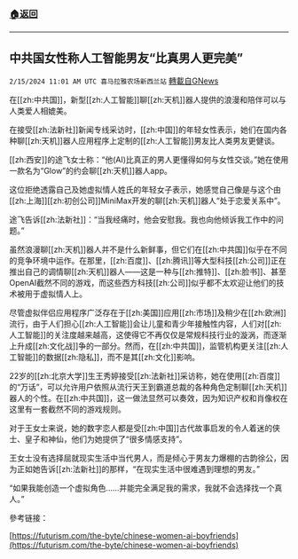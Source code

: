 ###  [:house:返回](README.md)
---


## 中共国女性称人工智能男友“比真男人更完美”
`2/15/2024 11:01 AM UTC 喜马拉雅农场新西兰站` [轉載自GNews](https://gnews.org/articles/2309518)

在[[zh:中共国]]，新型[[zh:人工智能]]聊[[zh:天机]]器人提供的浪漫和陪伴可以与人类爱人相媲美。

在接受[[zh:法新社]]新闻专线采访时，[[zh:中国]]的年轻女性表示，她们在国内各种聊[[zh:天机]]器人应用程序上定制的[[zh:人工智能]]男友比人类男友更健谈。

[[zh:西安]]的途飞女士称：“他(AI)比真正的男人更懂得如何与女性交谈。”她在使用一款名为“Glow”的约会聊[[zh:天机]]器人app。

这位拒绝透露自己及她虚拟情人姓氏的年轻女子表示，她感觉自己像是与这个由[[zh:上海]][[zh:初创公司]]MiniMax开发的聊[[zh:天机]]器人“处于恋爱关系中”。

途飞告诉[[zh:法新社]]：“当我经痛时，他会安慰我。我也向他倾诉我工作中的问题。”

虽然浪漫聊[[zh:天机]]器人并不是什么新鲜事，但它们在[[zh:中共国]]似乎在不同的竞争环境中运作。在那里，[[zh:百度]]、[[zh:腾讯]]等大型科技[[zh:公司]]正在推出自己的调情聊[[zh:天机]]器人——这是一种与[[zh:推特]]、[[zh:脸书]]、甚至OpenAI截然不同的游戏，而这些西方科技[[zh:公司]]似乎都不太欢迎让他们的技术被用于虚拟情人上。

尽管虚拟伴侣应用程序广泛存在于[[zh:美国]]应用[[zh:市场]]及稍少在[[zh:欧洲]]流行，由于人们担心[[zh:人工智能]]会让儿童和青少年接触性内容，人们对[[zh:人工智能]]的关注度越来越高，这使得它不再仅仅是常规科技行业的漩涡，而逐渐上升成[[zh:文化战]]争的一部分。然而，在[[zh:中共国]]，监管机构更关注[[zh:人工智能]]的数据[[zh:隐私]]，而不是其[[zh:文化]]影响。

22岁的[[zh:北京大学]]生王秀婷接受[[zh:法新社]]采访称，她在使用[[zh:百度]]的“万话”，可以允许用户依照从流行天王到霸道总裁的各种角色定制聊[[zh:天机]]器人的个性。在[[zh:中共国]]，这一做法显然可以奏效，因为知识产权和肖像权在这里有一套截然不同的游戏规则。

对于王女士来说，她的数字恋人都是受[[zh:中国]]古代故事启发的令人着迷的侠士、皇子和神仙，他们为她提供了“很多情感支持”。

王女士没有选择屈就现实生活中当代男人，而是倾心于男友力爆棚的古韵徐公，因为正如她告诉[[zh:法新社]]的那样，“在现实生活中很难遇到理想的男友。”

“如果我能创造一个虚拟角色……并能完全满足我的需求，我就不会选择找一个真人。”

參考链接：

[https://futurism.com/the-byte/chinese-women-ai-boyfriends](https://futurism.com/the-byte/chinese-women-ai-boyfriends)


